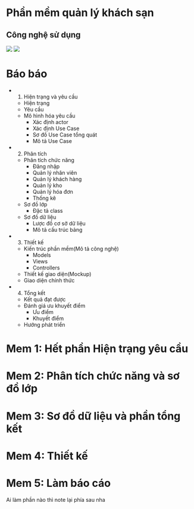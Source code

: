 
# Phần mềm quản lý khách sạn
## Công nghệ sử dụng
![](https://img.icons8.com/color/48/000000/c-plus-plus-logo.png)
![](https://img.icons8.com/color/48/000000/microsoft-sql-server.png)
# Báo báo
  - 1. Hiện trạng và yêu cầu 
    - Hiện trạng
    - Yêu cầu
    - Mô hình hóa yêu cầu
      + Xác định actor
      + Xác định Use Case
      + Sơ đồ Use Case tổng quát
      + Mô tả Use Case

  - 2. Phân tích
    - Phân tích chức năng
      + Đăng nhập
      + Quản lý nhân viên
      + Quản lý khách hàng
      + Quản lý kho
      + Quản lý hóa đơn
      + Thống kê
    - Sơ đồ lớp
      + Đặc tả class
    - Sơ đồ dữ liệu
      + Lược đồ cơ sở dữ liệu
      + Mô tả cấu trúc bảng

  - 3. Thiết kế
    - Kiến trúc phần mềm(Mô tả công nghệ)
      + Models
      + Views
      + Controllers
    - Thiết kế giao diện(Mockup)
    - Giao diện chính thức

  - 4. Tổng kết
    - Kết quả đạt được
    - Đánh giá ưu khuyết điểm
      + Ưu điểm
      + Khuyết điểm
    - Hướng phát triển

# Mem 1: Hết phần Hiện trạng yêu cầu
# Mem 2: Phân tích chức năng và sơ đồ lớp
# Mem 3: Sơ đồ dữ liệu và phần tổng kết
# Mem 4: Thiết kế
# Mem 5: Làm báo cáo
Ai làm phần nào thì note lại phía sau nha
